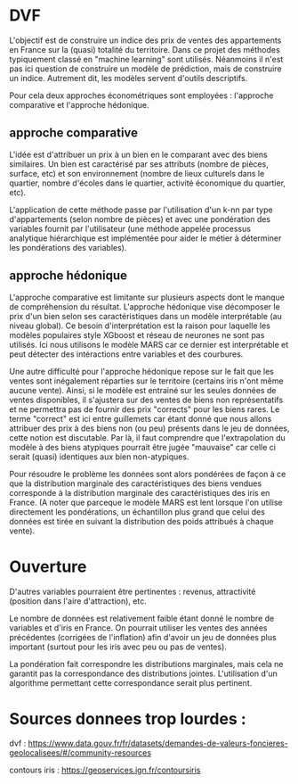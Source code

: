 # DVF
L'objectif est de construire un indice des prix de ventes des appartements en France sur la (quasi) totalité du territoire. Dans ce projet des méthodes typiquement classé en "machine learning" sont utilisés. Néanmoins il n'est pas ici question de construire un modèle de prédiction, mais de construire un indice. Autrement dit, les modèles servent d'outils descriptifs. 

Pour cela deux approches économétriques sont employées : l'approche comparative et l'approche hédonique.

## approche comparative

L'idée est d'attribuer un prix à un bien en le comparant avec des biens similaires. Un bien est caractérisé par ses attributs (nombre de pièces, surface, etc) et son environnement (nombre de lieux culturels dans le quartier, nombre d'écoles dans le quartier, activité économique du quartier, etc). 

L'application de cette méthode passe par l'utilisation d'un k-nn par type d'appartements (selon nombre de pièces) et avec une pondération des variables fournit par l'utilisateur (une méthode appelée processus analytique hiérarchique est implémentée pour aider le métier à déterminer les pondérations des variables). 

## approche hédonique

L'approche comparative est limitante sur plusieurs aspects dont le manque de compréhension du résultat. L'approche hédonique vise décomposer le prix d'un bien selon ses caractéristiques dans un modèle interprétable (au niveau global). Ce besoin d'interprétation est la raison pour laquelle les modèles populaires style XGboost et réseau de neurones ne sont pas utilisés. Ici nous utilisons le modèle MARS car ce dernier est interprétable et peut détecter des intéractions entre variables et des courbures. 

Une autre difficulté pour l'approche hédonique repose sur le fait que les ventes sont inégalement réparties sur le territoire (certains iris n'ont même aucune vente). Ainsi, si le modèle est entrainé sur les seules données de ventes disponibles, il s'ajustera sur des ventes de biens non représentatifs et ne permettra pas de fournir des prix "corrects" pour les biens rares. Le terme "correct" est ici entre guillemets car étant donné que nous allons attribuer des prix à des biens non (ou peu) présents dans le jeu de données, cette notion est discutable. Par là, il faut comprendre que l'extrapolation du modèle à des biens atypiques pourrait être jugée "mauvaise" car celle ci serait (quasi) identiques aux bien non-atypiques. 

Pour résoudre le problème les données sont alors pondérées de façon à ce que la distribution marginale des caractéristiques des biens vendues corresponde à la distribution marginale des caractéristiques des iris en France. (A noter que parceque le modèle MARS est lent lorsque l'on utilise directement les pondérations, un échantillon plus grand que celui des données est tirée en suivant la distribution des poids attribués à chaque vente). 

# Ouverture 

D'autres variables pourraient être pertinentes : revenus, attractivité (position dans l'aire d'attraction), etc.

Le nombre de données est relativement faible étant donné le nombre de variables et d'iris en France. On pourrait utiliser les ventes des années précédentes (corrigées de l'inflation) afin d'avoir un jeu de données plus important (surtout pour les iris avec peu ou pas de ventes).

La pondération fait correspondre les distributions marginales, mais cela ne garantit pas la correspondance des distributions jointes. L'utilisation d'un algorithme permettant cette correspondance serait plus pertinent. 


# Sources donnees trop lourdes : 
dvf : https://www.data.gouv.fr/fr/datasets/demandes-de-valeurs-foncieres-geolocalisees/#/community-resources

contours iris : https://geoservices.ign.fr/contoursiris
